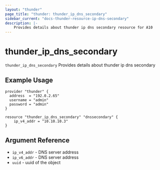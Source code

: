 ```yaml
---
layout: "thunder"
page_title: "thunder: thunder_ip_dns_secondary"
sidebar_current: "docs-thunder-resource-ip-dns-secondary"
description: |-
	Provides details about thunder ip dns secondary resource for A10
---
```


# thunder\_ip\_dns\_secondary

`thunder_ip_dns_secondary` Provides details about thunder ip dns secondary
## Example Usage


```hcl
provider "thunder" {
  address  = "192.0.2.65"
  username = "admin"
  password = "admin"
}

resource "thunder_ip_dns_secondary" "dnssecondary" {
    ip_v4_addr = "10.10.10.3"
}
```

## Argument Reference

* `ip_v4_addr` - DNS server address
* `ip_v6_addr` - DNS server address
* `uuid` - uuid of the object

